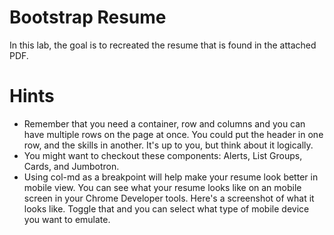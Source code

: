 # Bootstrap Resume

In this lab, the goal is to recreated the resume that is found in the attached PDF.

# Hints
* Remember that you need a container, row and columns and you can have multiple rows on the page at once. You could put the header in one row, and the skills in another. It's up to you, but think about it logically.
* You might want to checkout these components: Alerts, List Groups, Cards, and Jumbotron.
* Using col-md as a breakpoint will help make your resume look better in mobile view. You can see what your resume looks like on an mobile screen in your Chrome Developer tools. Here's a screenshot of what it looks like. Toggle that and you can select what type of mobile device you want to emulate.